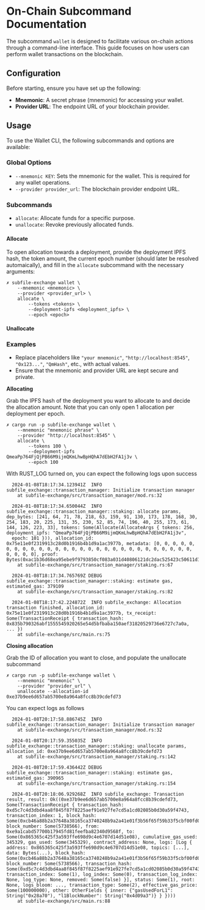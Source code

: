 # On-Chain Subcommand Documentation

The subcommand `wallet` is designed to facilitate various on-chain actions through a command-line interface. This guide focuses on how users can perform wallet transactions on the blockchain.

## Configuration

Before starting, ensure you have set up the following:

- **Mnemonic**: A secret phrase (mnemonic) for accessing your wallet.
- **Provider URL**: The endpoint URL of your blockchain provider.

## Usage

To use the Wallet CLI, the following subcommands and options are available:

### Global Options

- `--mnemonic KEY`: Sets the mnemonic for the wallet. This is required for any wallet operations.
- `--provider provider_url`: The blockchain provider endpoint URL.

### Subcommands

- `allocate`: Allocate funds for a specific purpose.
- `unallocate`: Revoke previously allocated funds.

#### Allocate

To open allocation towards a deployment, provide the deployment IPFS hash, the token amount, the current epoch number (should later be resolved automaically), and fill in the `allocate` subcommand with the necessary arguments:

```shell
✗ subfile-exchange wallet \
    --mnemonic <mnemonic> \
    --provider <provider_url> \
    allocate \
        --tokens <tokens> \
        --deployment-ipfs <deployment_ipfs> \
        --epoch <epoch>
```

#### Unallocate



### Examples

- Replace placeholders like `"your mnemonic"`, `"http://localhost:8545"`, `"0x123..."`, `"QmHash"`, etc., with actual values.
- Ensure that the mnemonic and provider URL are kept secure and private.

**Allocating**

Grab the IPFS hash of the deployment you want to allocate to and decide the allocation amount. Note that you can only open 1 allocation per deployment per epoch.

```shell
✗ cargo run -p subfile-exchange wallet \
    --mnemonic "mnemonic phrase" \
    --provider "http://localhost:8545" \
    allocate \
        --tokens 100 \
        --deployment-ipfs QmeaPp764FjQjPB66M9ijmQKmLhwBpHQhA7dEbH2FA1j3v \
        --epoch 100
```

With RUST_LOG turned on, you can expect the following logs upon success
```
  2024-01-08T18:17:34.123941Z  INFO subfile_exchange::transaction_manager: Initialize transaction manager
    at subfile-exchange/src/transaction_manager/mod.rs:32

  2024-01-08T18:17:34.650044Z  INFO subfile_exchange::transaction_manager::staking: allocate params, dep_bytes: [241, 64, 71, 78, 218, 63, 159, 91, 130, 173, 178, 168, 30, 254, 183, 20, 225, 131, 35, 230, 52, 85, 74, 196, 40, 255, 173, 61, 144, 126, 223, 33], tokens: Some(Allocate(AllocateArgs { tokens: 256, deployment_ipfs: "QmeaPp764FjQjPB66M9ijmQKmLhwBpHQhA7dEbH2FA1j3v", 
  epoch: 101 })), allocation_id: 0x75e11e0f2319913c28d0b1916b4b1d9a1ac3977b, metadata: [0, 0, 0, 0, 0, 0, 0, 0, 0, 0, 0, 0, 0, 0, 0, 0, 0, 0, 0, 0, 0, 0, 0, 0, 0, 0, 0, 0, 0, 0, 0, 0], proof: Bytes(0xac1b36d68ea95ebe9f9793850cf083a031d40806121dc2dac525423c50611d18053f195627f6bffe036b9325b4dfd273959457b5d3f1c1b53095c096182756bb1b)
    at subfile-exchange/src/transaction_manager/staking.rs:67

  2024-01-08T18:17:34.765769Z DEBUG subfile_exchange::transaction_manager::staking: estimate gas, estimated_gas: 379109
    at subfile-exchange/src/transaction_manager/staking.rs:82

  2024-01-08T18:17:42.224872Z  INFO subfile_exchange: Allocation transaction finished, allocation_id: 0x75e11e0f2319913c28d0b1916b4b1d9a1ac3977b, tx_receipt: Some(TransactionReceipt { transaction_hash: 0x835b790326abf1555545920265e54d5bfbaba150aef31820529736e6727c7a0a, ... })
    at subfile-exchange/src/main.rs:75
```

**Closing allocation**

Grab the ID of allocation you want to close, and populate the unallocate subcommand
```
✗ cargo run -p subfile-exchange wallet \
    --mnemonic "mnemonic" \
    --provider "provider_url" \
    unallocate --allocation-id 0xe37b9ee6d657ab5700e8a964a8fcc8b39cdefd73 
```

You can expect logs as follows
```
  2024-01-08T20:17:58.886745Z  INFO subfile_exchange::transaction_manager: Initialize transaction manager
    at subfile-exchange/src/transaction_manager/mod.rs:32

  2024-01-08T20:17:59.355035Z  INFO subfile_exchange::transaction_manager::staking: unallocate params, allocation_id: 0xe37b9ee6d657ab5700e8a964a8fcc8b39cdefd73
    at subfile-exchange/src/transaction_manager/staking.rs:142

  2024-01-08T20:17:59.436442Z DEBUG subfile_exchange::transaction_manager::staking: estimate gas, estimated_gas: 390965
    at subfile-exchange/src/transaction_manager/staking.rs:154

  2024-01-08T20:18:06.929268Z  INFO subfile_exchange: Transaction result, result: Ok((0xe37b9ee6d657ab5700e8a964a8fcc8b39cdefd73, Some(TransactionReceipt { transaction_hash: 0xd5c7c4d3dbd4aa8f845f87f8225aef91e927fe7cd5a1cd02085b0d30a59f4743, transaction_index: 1, block_hash: Some(0xcb46a88b2a37648a38165ca3740248b9a2a41e01f3b56f65f59b33f5cbf00fd0), block_number: Some(5738566), from: 0xe9a1cabd57700b17945fd81feefba82340d9568f, to: Some(0x865365c425f3a593ffe698d9c4e6707d14d51e08), cumulative_gas_used: 345329, gas_used: Some(345329), contract_address: None, logs: [Log { address: 0x865365c425f3a593ffe698d9c4e6707d14d51e08, topics: [...], data: Bytes(...), block_hash: Some(0xcb46a88b2a37648a38165ca3740248b9a2a41e01f3b56f65f59b33f5cbf00fd0), block_number: Some(5738566), transaction_hash: Some(0xd5c7c4d3dbd4aa8f845f87f8225aef91e927fe7cd5a1cd02085b0d30a59f4743), transaction_index: Some(1), log_index: Some(0), transaction_log_index: None, log_type: None, removed: Some(false) }], status: Some(1), root: None, logs_bloom: ..., transaction_type: Some(2), effective_gas_price: Some(100000000), other: OtherFields { inner: {"gasUsedForL1": String("0x28a70"), "l1BlockNumber": String("0x4d09a3")} } })))
    at subfile-exchange/src/main.rs:88
```
